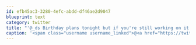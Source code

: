 ```yaml
---
id: efb45ac3-3280-4efc-abdd-df46ae2d9047
blueprint: text
category: twitter
title: "'@_ds Birthday plans tonight but if you're still working on it tomorrow, I'd be all over that!"
caption: '<span class="username username_linked">@<a href="https://twitter.com/_ds" title="Dustin Senos">_ds</a></span> Birthday plans tonight but if you''re still working on it tomorrow, I''d be all over that!'
---
```


